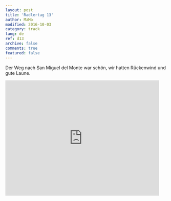 ```yaml
---   
layout: post 
title: 'Radlertag 13'  
author: MaMo 
modified: 2016-10-03
category: track 
lang: de 
ref: d13
archive: false 
comments: true 
featured: false 
--- 
```


 Der Weg nach San Miguel del Monte war schön, wir hatten Rückenwind und gute Laune.                                                                                                                                                                                                                                                                                                                                                                                                                           

<iframe width='480' height='360' src='http://track-kit.net/maps_s3/?v=embed&track=230347  
.gpx' frameborder='0' allowfullscreen></iframe>